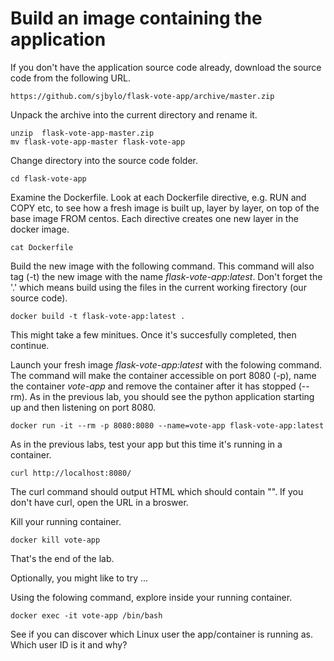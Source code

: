 # Build an image containing the application

If you don't have the application source code already, download the source code from the following URL.

```
https://github.com/sjbylo/flask-vote-app/archive/master.zip
```

Unpack the archive into the current directory and rename it.

```
unzip  flask-vote-app-master.zip
mv flask-vote-app-master flask-vote-app
```

Change directory into the source code folder.

```
cd flask-vote-app
```

Examine the Dockerfile.
Look at each Dockerfile directive, e.g. RUN and COPY etc, to see how a fresh image is built up, layer by layer, on top of the base image FROM centos.  Each directive creates one new layer in the docker image. 

```
cat Dockerfile
```

Build the new image with the following command.
This command will also tag (-t) the new image with the name _flask-vote-app:latest_.
Don't forget the '.' which means build using the files in the current working firectory (our source code). 

```
docker build -t flask-vote-app:latest .
```

This might take a few minitues. Once it's succesfully completed, then continue. 

Launch your fresh image _flask-vote-app:latest_ with the folowing command. 
The command will make the container accessible on port 8080 (-p), name the container _vote-app_ and remove the container after it has stopped (--rm).   As in the previous lab, you should see the python application starting up and then listening on port 8080.

```
docker run -it --rm -p 8080:8080 --name=vote-app flask-vote-app:latest
```

As in the previous labs, test your app but this time it's running in a container.

```
curl http://localhost:8080/
```

The curl command should output HTML which should contain "<title>Favourite Linux distribution</title>". 
If you don't have curl, open the URL in a broswer.

Kill your running container.

```
docker kill vote-app 
```

That's the end of the lab.  

Optionally, you might like to try ...

Using the folowing command, explore inside your running container.

```
docker exec -it vote-app /bin/bash
```

See if you can discover which Linux user the app/container is running as.  Which user ID is it and why? 


